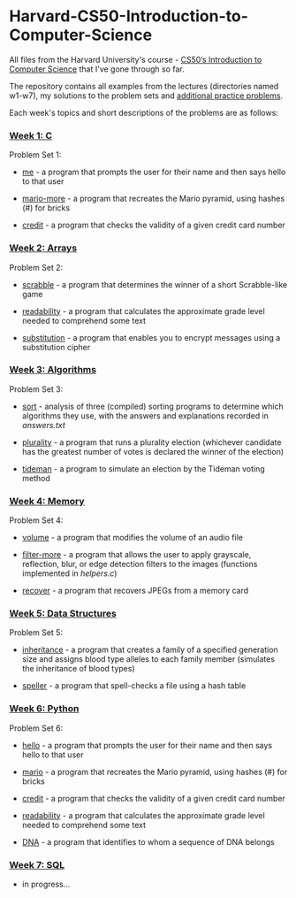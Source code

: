 # Harvard-CS50-Introduction-to-Computer-Science

All files from the Harvard University's course - [CS50’s Introduction to Computer Science](https://cs50.harvard.edu/x/2024/) that I've gone through so far.

The repository contains all examples from the lectures (directories named w1-w7), my solutions to the problem sets and [additional practice problems](https://cs50.harvard.edu/x/2024/practice/).

Each week's topics and short descriptions of the problems are as follows:

### [Week 1: C](https://cs50.harvard.edu/x/2024/weeks/1/)

Problem Set 1:

-   [me](https://cs50.harvard.edu/x/2024/psets/1/me/) - a program that prompts the user for their name and then says hello to that user

-   [mario-more](https://cs50.harvard.edu/x/2024/psets/1/mario/more/) - a program that recreates the Mario pyramid, using hashes (\#) for bricks

-   [credit](https://cs50.harvard.edu/x/2024/psets/1/credit/) - a program that checks the validity of a given credit card number

### [Week 2: Arrays](https://cs50.harvard.edu/x/2024/weeks/2/#week-2-arrays)

Problem Set 2:

-   [scrabble](https://cs50.harvard.edu/x/2024/psets/2/scrabble/) - a program that determines the winner of a short Scrabble-like game

-   [readability](https://cs50.harvard.edu/x/2024/psets/2/readability/) - a program that calculates the approximate grade level needed to comprehend some text

-   [substitution](https://cs50.harvard.edu/x/2024/psets/2/substitution/#substitution) - a program that enables you to encrypt messages using a substitution cipher

### [Week 3: Algorithms](https://cs50.harvard.edu/x/2024/weeks/3/)

Problem Set 3:

-   [sort](https://cs50.harvard.edu/x/2024/psets/3/sort/) - analysis of three (compiled) sorting programs to determine which algorithms they use, with the answers and explanations recorded in *answers.txt*

-   [plurality](https://cs50.harvard.edu/x/2024/psets/3/plurality/) - a program that runs a plurality election (whichever candidate has the greatest number of votes is declared the winner of the election)

-   [tideman](https://cs50.harvard.edu/x/2024/psets/3/tideman/) - a program to simulate an election by the Tideman voting method

### [Week 4: Memory](https://cs50.harvard.edu/x/2024/weeks/4/)

Problem Set 4:

-   [volume](https://cs50.harvard.edu/x/2024/psets/4/volume/) - a program that modifies the volume of an audio file

-   [filter-more](https://cs50.harvard.edu/x/2024/psets/4/filter/more/) - a program that allows the user to apply grayscale, reflection, blur, or edge detection filters to the images (functions implemented in *helpers.c*)

-   [recover](https://cs50.harvard.edu/x/2024/psets/4/recover/) - a program that recovers JPEGs from a memory card

### [Week 5: Data Structures](https://cs50.harvard.edu/x/2024/weeks/5/)

Problem Set 5:

-   [inheritance](https://cs50.harvard.edu/x/2024/psets/5/inheritance/) - a program that creates a family of a specified generation size and assigns blood type alleles to each family member (simulates the inheritance of blood types)

-   [speller](https://cs50.harvard.edu/x/2024/psets/5/speller/) - a program that spell-checks a file using a hash table

### [Week 6: Python](https://cs50.harvard.edu/x/2024/weeks/6/)

Problem Set 6:

-   [hello](https://cs50.harvard.edu/x/2024/psets/6/hello/) - a program that prompts the user for their name and then says hello to that user

-   [mario](https://cs50.harvard.edu/x/2024/psets/6/mario/more/) - a program that recreates the Mario pyramid, using hashes (\#) for bricks

-   [credit](https://cs50.harvard.edu/x/2024/psets/6/credit/) - a program that checks the validity of a given credit card number

-   [readability](https://cs50.harvard.edu/x/2024/psets/6/readability/) - a program that calculates the approximate grade level needed to comprehend some text

-   [DNA](https://cs50.harvard.edu/x/2024/psets/6/dna/) - a program that identifies to whom a sequence of DNA belongs

### [Week 7: SQL](https://cs50.harvard.edu/x/2024/weeks/7/)

-   in progress...
